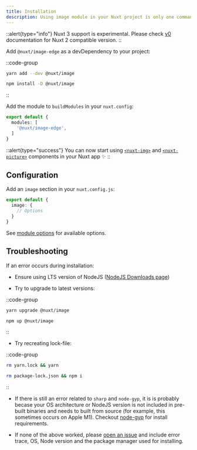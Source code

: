 ```yaml
---
title: Installation
description: Using image module in your Nuxt project is only one command away. ✨
---
```


::alert{type="info"}
Nuxt 3 support is experimental. Please check [v0](https://image.nuxtjs.org/) documentation for Nuxt 2 compatible version.
::

Add `@nuxt/image-edge` as a devDependency to your project:

::code-group
  ```bash [yarn]
  yarn add --dev @nuxt/image
  ```

  ```bash [npm]
  npm install -D @nuxt/image
  ```
::

Add the module to `buildModules` in your `nuxt.config`:

```ts [nuxt.config.js]
export default {
  modules: [
    '@nuxt/image-edge',
  ]
}
```

::alert{type="success"}
You can now start using [`<nuxt-img>`](/components/nuxt-img) and [`<nuxt-picture>`](/components/nuxt-picture) components in your Nuxt app ✨
::

## Configuration

Add an `image` section in your `nuxt.config.js`:

```ts [nuxt.config.js]
export default {
  image: {
    // Options
  }
}
```

See [module options](/api/options) for available options.

## Troubleshooting

If an error occurs during installation:

- Ensure using LTS version of NodeJS ([NodeJS Downloads page](https://nodejs.org/en/download/))

- Try to upgrade to latest versions:

::code-group
  ```bash [yarn]
  yarn upgrade @nuxt/image
  ```

  ```bash [npm]
  npm up @nuxt/image
  ```
::

- Try recreating lock-file:

::code-group
  ```bash [yarn]
  rm yarn.lock && yarn
  ```

  ```bash [npm]
  rm package-lock.json && npm i
  ```
::

- If there is still an error related to `sharp` and `node-gyp`, it is is probably becase your OS architecture or NodeJS version is not included in pre-built binaries and needs to built from source (for example, this sometimes occurs on Apple M1). Checkout [node-gyp](https://github.com/nodejs/node-gyp#installation) for install requirements.

- If none of the above worked, please [open an issue](https://github.com/nuxt/image/issues) and include error trace, OS, Node version and the package manager used for installing.
